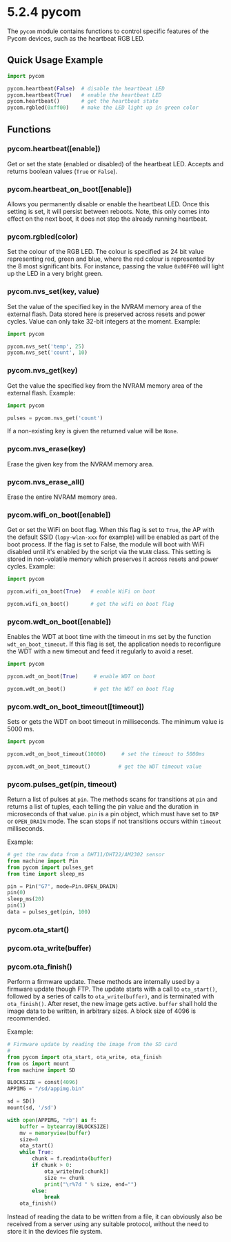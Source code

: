 # 5.2.4 pycom

The `pycom` module contains functions to control specific features of the Pycom devices, such as the heartbeat RGB LED.

## Quick Usage Example

```python
import pycom

pycom.heartbeat(False)  # disable the heartbeat LED
pycom.heartbeat(True)   # enable the heartbeat LED
pycom.heartbeat()       # get the heartbeat state
pycom.rgbled(0xff00)    # make the LED light up in green color
```

## Functions

### pycom.heartbeat\(\[enable\]\)

Get or set the state \(enabled or disabled\) of the heartbeat LED. Accepts and returns boolean values \(`True` or `False`\).

### pycom.heartbeat\_on\_boot\(\[enable\]\)

Allows you permanently disable or enable the heartbeat LED. Once this setting is set, it will persist between reboots. Note, this only comes into effect on the next boot, it does not stop the already running heartbeat.

### pycom.rgbled\(color\)

Set the colour of the RGB LED. The colour is specified as 24 bit value representing red, green and blue, where the red colour is represented by the 8 most significant bits. For instance, passing the value `0x00FF00` will light up the LED in a very bright green.

### pycom.nvs\_set\(key, value\)

Set the value of the specified key in the NVRAM memory area of the external flash. Data stored here is preserved across resets and power cycles. Value can only take 32-bit integers at the moment. Example:

```python
import pycom

pycom.nvs_set('temp', 25)
pycom.nvs_set('count', 10)
```

### pycom.nvs\_get\(key\)

Get the value the specified key from the NVRAM memory area of the external flash. Example:

```python
import pycom

pulses = pycom.nvs_get('count')
```

If a non-existing key is given the returned value will be `None`.

### pycom.nvs\_erase\(key\)

Erase the given key from the NVRAM memory area.

### pycom.nvs\_erase\_all\(\)

Erase the entire NVRAM memory area.

### pycom.wifi\_on\_boot\(\[enable\]\)

Get or set the WiFi on boot flag. When this flag is set to `True`, the AP with the default SSID \(`lopy-wlan-xxx` for example\) will be enabled as part of the boot process. If the flag is set to False, the module will boot with WiFi disabled until it's enabled by the script via the `WLAN` class. This setting is stored in non-volatile memory which preserves it across resets and power cycles. Example:

```python
import pycom

pycom.wifi_on_boot(True)   # enable WiFi on boot

pycom.wifi_on_boot()       # get the wifi on boot flag
```

### pycom.wdt\_on\_boot\(\[enable\]\)

Enables the WDT at boot time with the timeout in ms set by the function `wdt_on_boot_timeout`. If this flag is set, the application needs to reconfigure the WDT with a new timeout and feed it regularly to avoid a reset.

```python
import pycom

pycom.wdt_on_boot(True)     # enable WDT on boot

pycom.wdt_on_boot()         # get the WDT on boot flag
```

### pycom.wdt\_on\_boot\_timeout\(\[timeout\]\)

Sets or gets the WDT on boot timeout in milliseconds. The minimum value is 5000 ms.

```python
import pycom

pycom.wdt_on_boot_timeout(10000)     # set the timeout to 5000ms

pycom.wdt_on_boot_timeout()         # get the WDT timeout value
```

### pycom.pulses\_get\(pin, timeout\)

Return a list of pulses at `pin`. The methods scans for transitions at `pin` and returns a list of tuples, each telling the pin value and the duration in microseconds of that value. `pin` is a pin object, which must have set to `INP` or `OPEN_DRAIN` mode. The scan stops if not transitions occurs within `timeout` milliseconds.

Example:

```python
# get the raw data from a DHT11/DHT22/AM2302 sensor
from machine import Pin
from pycom import pulses_get
from time import sleep_ms

pin = Pin("G7", mode=Pin.OPEN_DRAIN)
pin(0)
sleep_ms(20)
pin(1)
data = pulses_get(pin, 100)
```

### pycom.ota\_start\(\)

### pycom.ota\_write\(buffer\)

### pycom.ota\_finish\(\)

Perform a firmware update. These methods are internally used by a firmware update though FTP. The update starts with a call to `ota_start()`, followed by a series of calls to `ota_write(buffer)`, and is terminated with `ota_finish()`. After reset, the new image gets active. `buffer` shall hold the image data to be written, in arbitrary sizes. A block size of 4096 is recommended.

Example:

```python
# Firmware update by reading the image from the SD card
#
from pycom import ota_start, ota_write, ota_finish
from os import mount
from machine import SD

BLOCKSIZE = const(4096)
APPIMG = "/sd/appimg.bin"

sd = SD()
mount(sd, '/sd')

with open(APPIMG, "rb") as f:
    buffer = bytearray(BLOCKSIZE)
    mv = memoryview(buffer)
    size=0
    ota_start()
    while True:
        chunk = f.readinto(buffer)
        if chunk > 0:
            ota_write(mv[:chunk])
            size += chunk
            print("\r%7d " % size, end="")
        else:
            break
    ota_finish()
```

Instead of reading the data to be written from a file, it can obviously also be received from a server using any suitable protocol, without the need to store it in the devices file system.

